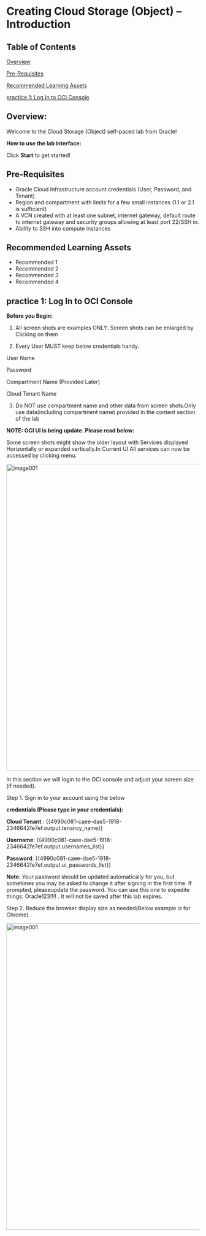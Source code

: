# Creating Cloud Storage (Object) – Introduction

## Table of Contents

[Overview](overview)

[Pre-Requisites](#pre-requisites)

[Recommended Learning Assets](#recommended-learning-assets)

[practice 1: Log In to OCI Console](#practice-1-log-in-to-oci-console)

## Overview:

Welcome to the Cloud Storage (Object) self-paced lab from Oracle!

**How to use the lab interface:**


Click **Start** to get started!

## Pre-Requisites

- Oracle Cloud Infrastructure account credentials (User, Password, and Tenant)
- Region and compartment with limits for a few small instances (1.1 or 2.1 is sufficient)
- A VCN created with at least one subnet, internet gateway, default route to internet gateway and security groups allowing at least port 22/SSH in.
- Ability to SSH into compute instances

## Recommended Learning Assets

- Recommended 1
- Recommended 2
- Recommended 3
- Recommended 4


## practice 1: Log In to OCI Console

**Before you Begin:**

1) All screen shots are examples ONLY. Screen shots
can be enlarged by Clicking on them

2) Every User MUST keep below credentials handy.

User Name

Password

Compartment Name (Provided Later)

Cloud Tenant Name

3) Do NOT use compartment name and other data from 
screen shots.Only use  data(including compartment name) 
provided in the content section of the lab

**NOTE: OCI UI is being update. Please read below:**

Some screen shots might show the older layout with Services displayed Horizontally or expanded vertically.In Current UI All services can now be accessed by clicking menu.

<img width="800" alt="image001" src="https://github.com/sysgain/qloudable-tl-labs/blob/sample-md-files/imges/1.jpg">

 
In this section we will login to the OCI console and adjust your screen size (if needed).

Step 1. Sign in to your account using the below 

**credentials (Please type in your credentials):**

**Cloud Tenant** : {{4990c081-caee-dae5-1918-2346642fe7ef.output.tenancy_name}}

**Username**: {{4990c081-caee-dae5-1918-2346642fe7ef.output.usernames_list}}

**Password**: {{4990c081-caee-dae5-1918-2346642fe7ef.output.ui_passwords_list}}

**Note**: Your password should be updated automatically for you, but sometimes you may be asked to change it after signing in the first time. If prompted, pleaseupdate the password. You can use this one to expedite things: Oracle123!!!! . It will not be saved after this lab expires.

Step 2. Reduce the browser display size  as needed(Below example is for Chrome). 

<img width="800" alt="image001" src="https://github.com/sysgain/qloudable-tl-labs/blob/sample-md-files/imges/2.png">
